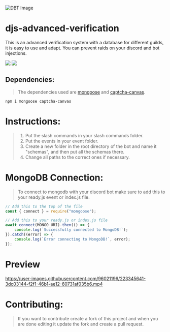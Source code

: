 ![DBT Image](https://cdn.discordapp.com/attachments/1082534981961781258/1082540823058579526/djs-advanced-verification.jpg)

# djs-advanced-verification
This is an advanced verification system with a database for different guilds, it is easy to use and adapt. You can prevent raids on your discord and bot injections.

<a href="https://github.com/57tr/djs-advanced-verification"><img src= "https://img.shields.io/github/stars/57tr/djs-advanced-verification?style=for-the-badge"/></a>
<a href="https://github.com/57tr"><img src="https://img.shields.io/github/followers/57tr?style=for-the-badge"/></a>

## Dependencies:
> The dependencies used are [mongoose](https://www.npmjs.com/package/mongoose) and [captcha-canvas](https://www.npmjs.com/package/captcha-canvas).
```
npm i mongoose captcha-canvas
```

# Instructions:
> 1. Put the slash commands in your slash commands folder.
> 2. Put the events in your event folder.
> 3. Create a new folder in the root directory of the bot and name it "schemas", and then put all the schemas there.
> 4. Change all paths to the correct ones if necessary.

# MongoDB Connection:
> To connect to mongodb with your discord bot make sure to add this to your ready.js event or index.js file.
```js
// Add this to the top of the file
const { connect } = require("mongoose");

// Add this to your ready.js or index.js file
await connect(MONGO_URI).then(() => {
    console.log(`Successfully connected to MongoDB!`);
}).catch((error) => {
    console.log(`Error connecting to MongoDB!`, error);
});
```

# Preview
https://user-images.githubusercontent.com/96021196/223345641-3dc03144-f2f1-46b1-ae12-60731af035b6.mp4

# Contributing:
> If you want to contribute create a fork of this project and when you are done editing it update the fork and create a pull request.

